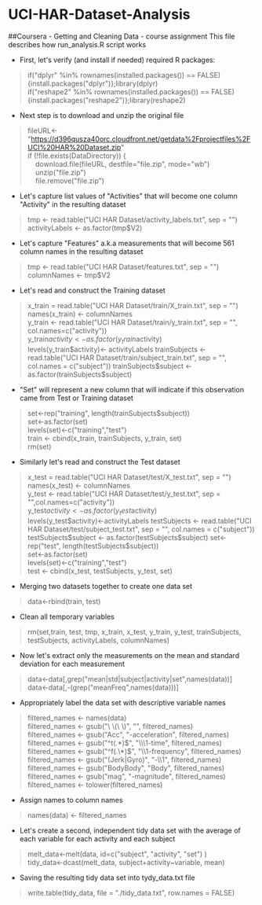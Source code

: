 # UCI-HAR-Dataset-Analysis
##Coursera - Getting and Cleaning Data - course assignment
This file describes how run_analysis.R script works   
* First, let's verify (and install if needed) required R packages:

>if("dplyr" %in% rownames(installed.packages()) == FALSE) {install.packages("dplyr")};library(dplyr)  
>if("reshape2" %in% rownames(installed.packages()) == FALSE) {install.packages("reshape2")};library(reshape2)    

* Next step is to download and unzip the original file

>fileURL<-"https://d396qusza40orc.cloudfront.net/getdata%2Fprojectfiles%2FUCI%20HAR%20Dataset.zip"  
>if (!file.exists(DataDirectory)) {  
>&nbsp;&nbsp;&nbsp;&nbsp;download.file(fileURL, destfile="file.zip", mode="wb")  
>&nbsp;&nbsp;&nbsp;&nbsp;unzip("file.zip")  
>&nbsp;&nbsp;&nbsp;&nbsp;file.remove("file.zip")  

* Let's capture list values of "Activities" that will become one column "Activity" in the resulting dataset  

> tmp <- read.table("UCI HAR Dataset/activity_labels.txt", sep = "")  
> activityLabels <- as.factor(tmp$V2)  

* Let's capture "Features" a.k.a measurements that will become 561 column names in the resulting dataset  

>tmp <- read.table("UCI HAR Dataset/features.txt", sep = "")  
>columnNames <- tmp$V2  

* Let's read and construct the Training dataset  

>x_train = read.table("UCI HAR Dataset/train/X_train.txt", sep = "")  
>names(x_train) <- columnNames  
>y_train <- read.table("UCI HAR Dataset/train/y_train.txt", sep = "", col.names=c("activity"))  
>y_train$activity <- as.factor(y_train$activity)  
>levels(y_train$activity)<- activityLabels  
>trainSubjects <- read.table("UCI HAR Dataset/train/subject_train.txt", sep = "", col.names = c("subject"))  
>trainSubjects$subject <- as.factor(trainSubjects$subject)  

* "Set" will represent a new column that will indicate if this observation came from Test or Training dataset  

>set<-rep("training", length(trainSubjects$subject))  
>set<-as.factor(set)  
>levels(set)<-c("training","test")  
>train <- cbind(x_train, trainSubjects, y_train, set)  
>rm(set)  

* Similarly let's read and construct the Test dataset  

>x_test = read.table("UCI HAR Dataset/test/X_test.txt", sep = "")  
>names(x_test) <- columnNames  
>y_test <- read.table("UCI HAR Dataset/test/y_test.txt", sep = "",col.names=c("activity"))  
>y_test$activity <- as.factor(y_test$activity)  
>levels(y_test$activity)<-activityLabels  
>testSubjects <- read.table("UCI HAR Dataset/test/subject_test.txt", sep = "", col.names = c("subject"))  
>testSubjects$subject <- as.factor(testSubjects$subject)  
>set<-rep("test", length(testSubjects$subject))  
>set<-as.factor(set)  
>levels(set)<-c("training","test")  
>test <- cbind(x_test, testSubjects, y_test, set)  

* Merging two datasets together to create one data set  

>data<-rbind(train, test)  

* Clean all temporary variables 

>rm(set,train, test, tmp, x_train, x_test, y_train, y_test, trainSubjects, testSubjects, 
activityLabels, columnNames)  

* Now let's extract only the measurements on the mean and standard deviation for each measurement  

>data<-data[,grep("mean|std|subject|activity|set",names(data))]  
>data<-data[,-(grep("meanFreq",names(data)))]  

* Appropriately label the data set with descriptive variable names  

>filtered_names <- names(data)  
>filtered_names <- gsub("\ \\(\ \\)", "", filtered_names)  
>filtered_names <- gsub("Acc", "-acceleration", filtered_names)  
>filtered_names <- gsub("^t(.\*)$", "\\\1-time", filtered_names)  
>filtered_names <- gsub("^f(.\*)$", "\\\1-frequency", filtered_names)  
>filtered_names <- gsub("(Jerk|Gyro)", "-\\\1", filtered_names)  
>filtered_names <- gsub("BodyBody", "Body", filtered_names)  
>filtered_names <- gsub("mag", "-magnitude", filtered_names)  
>filtered_names <- tolower(filtered_names)  

* Assign names to column names  

>names(data) <- filtered_names  

* Let's create a second, independent tidy data set with the average of each variable for each activity and each subject  

>melt_data<-melt(data, id=c("subject", "activity", "set") )  
>tidy_data<-dcast(melt_data, subject+activity~variable, mean)  

* Saving the resulting tidy data set into tydy_data.txt file  

>write.table(tidy_data, file = "./tidy_data.txt", row.names = FALSE)  
